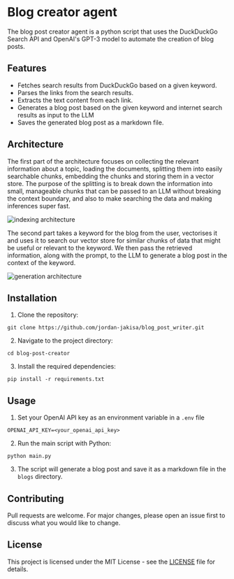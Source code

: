 # Blog creator agent

The blog post creator agent is a python script that uses the DuckDuckGo Search API and OpenAI's GPT-3 model to automate the creation of blog posts.

## Features

- Fetches search results from DuckDuckGo based on a given keyword.
- Parses the links from the search results.
- Extracts the text content from each link.
- Generates a blog post based on the given keyword and internet search results as input to the LLM
- Saves the generated blog post as a markdown file.

## Architecture

The first part of the architecture focuses on collecting the relevant information about a topic, loading the documents, splitting them into easily searchable chunks, embedding the chunks and storing them in a vector store. The purpose of the splitting is to break down the information into small, manageable chunks that can be passed to an LLM without breaking the context boundary, and also to make searching the data and making inferences super fast.

![indexing architecture](https://github.com/jordan-jakisa/blog_post_writer/assets/72340216/c1b4f7cf-d113-4ae1-9371-a12013931cb6)

The second part takes a keyword for the blog from the user, vectorises it and uses it to search our vector store for similar chunks of data that might be useful or relevant to the keyword. We then pass the retrieved information, along with the prompt, to the LLM to generate a blog post in the context of the keyword.

![generation architecture](https://github.com/jordan-jakisa/blog_post_writer/assets/72340216/ca11afdd-0933-4ee6-9964-162ad4d5a188)

## Installation

1. Clone the repository:
```
git clone https://github.com/jordan-jakisa/blog_post_writer.git
```

2. Navigate to the project directory:

```
cd blog-post-creator

```

3. Install the required dependencies:

```
pip install -r requirements.txt

```


## Usage

1. Set your OpenAI API key as an environment variable in a `.env` file
```
OPENAI_API_KEY=<your_openai_api_key>
```
2. Run the main script with Python:

```
python main.py
```

3. The script will generate a blog post and save it as a markdown file in the `blogs` directory.

## Contributing

Pull requests are welcome. For major changes, please open an issue first to discuss what you would like to change.

## License

This project is licensed under the MIT License - see the [LICENSE](LICENSE) file for details.
